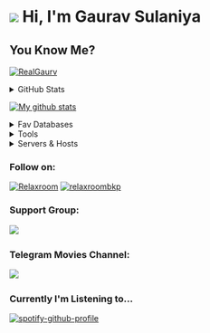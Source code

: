 <h1 align="left"><img src="https://media.giphy.com/media/hvRJCLFzcasrR4ia7z/giphy.gif" width="25px"> Hi, I'm Gaurav Sulaniya</h1>

## You Know Me?
<p align="left"> <a href="https://github.com/RealGaurv"><img src="https://komarev.com/ghpvc/?username=realGaurv&label=Profile%20views&color=0e75b6&style=flat" alt="RealGaurv" /></a> </p>

<details>
  <summary>GitHub Stats</summary>
<br/>
<p align="left"> <a href="https://github.com/realgaurv"><img src="https://github-profile-trophy.vercel.app/?username=realgaurv" alt="realgaurv" /></a> </p>
  </details>

[![My github stats](https://github-readme-stats.vercel.app/api?username=RealGaurv&show_icons=true&theme=cobalt&count_private=true)](https://github.com/RealGaurv)
<details>
  <summary>Fav Databases</summary>
    <br/>
<p align="left"> <a href="https://www.mongodb.com/" target="_blank"> <img src="https://raw.githubusercontent.com/devicons/devicon/master/icons/mongodb/mongodb-original-wordmark.svg" alt="mongodb" width="40" height="40"/> </a> <a href="https://www.mysql.com/" target="_blank"> <img src="https://raw.githubusercontent.com/devicons/devicon/master/icons/mysql/mysql-original-wordmark.svg" alt="mysql" width="40" height="40"/> </a> <a href="https://www.postgresql.org" target="_blank"> <img src="https://raw.githubusercontent.com/devicons/devicon/master/icons/postgresql/postgresql-original-wordmark.svg" alt="postgresql" width="40" height="40"/> </a> </p>

</details>

<details>
    <summary>Tools</summary>
    <br/>
<p align="left"> <a href="https://www.docker.com/" target="_blank"> <img src="https://raw.githubusercontent.com/devicons/devicon/master/icons/docker/docker-original-wordmark.svg" alt="docker" width="40" height="40"/> </a> <a href="https://www.jetbrains.com/pycharm/" target="_blank"> <img src="https://github.com/devicons/devicon/raw/master/icons/pycharm/pycharm-original-wordmark.svg" alt="pycharm" width="40" height="40"/> </a> <a href="https://www.nginx.com" target="_blank"> <img src="https://raw.githubusercontent.com/devicons/devicon/master/icons/nginx/nginx-original.svg" alt="nginx" width="40" height="40"/> </a> </p>

</details>

<details>
    <summary>Servers & Hosts</summary>
    <br/>
<p align="left"> <a href="https://github.com/" target="_blank"> <img src="https://github.com/devicons/devicon/raw/master/icons/github/github-original-wordmark.svg" alt="github" width="40" height="40"/> </a> <a href="https://aws.amazon.com" target="_blank"> <img src="https://github.com/Thomas-George-T/Thomas-George-T/raw/master/assets/aws.svg" alt="aws" width="40" height="40"/> </a> <a href="https://azure.microsoft.com/en-in/" target="_blank"> <img src="https://www.vectorlogo.zone/logos/microsoft_azure/microsoft_azure-icon.svg" alt="azure" width="40" height="40"/> </a> <a href="https://cloud.google.com" target="_blank"> <img src="https://www.vectorlogo.zone/logos/google_cloud/google_cloud-icon.svg" alt="gcp" width="40" height="40"/> </a> <a href="https://heroku.com" target="_blank"> <img src="https://github.com/Thomas-George-T/Thomas-George-T/raw/master/assets/heroku.svg" alt="heroku" width="40" height="40"/> </a> <a href="https://www.linux.org/" target="_blank"> <img src="https://raw.githubusercontent.com/devicons/devicon/master/icons/linux/linux-original.svg" alt="linux" width="40" height="40"/> </a> </p>

  </details>

### Follow on:

[![Relaxroom](https://img.icons8.com/fluent/48/000000/instagram-new.png)](https://instagram.com/RelaxroomBkp)
[![relaxroombkp](https://img.icons8.com/fluent/48/000000/telegram-app.png)](https://t.me/relaxroombkp)

### Support Group:
<a href="https://telegram.dog/RelaxroomOTT"><img src="https://img.shields.io/badge/Relaxroom%20Team-Join%20Telegram%20Group-blue.svg?logo=telegram"></a>

### Telegram Movies Channel:
<a href="https://telegram.dog/relaxroombkp"><img src="https://img.shields.io/badge/Free%20Movies/Series-Join%20Telegram%20Channel-blue.svg?logo=telegram"></a>

### Currently I'm Listening to...
[![spotify-github-profile](https://spotify-github-profile.vercel.app/api/view?uid=31eacjzklsdo2qatl3syh5stueji&cover_image=true&theme=novatorem&bar_color=53b14f&bar_color_cover=false)](https://github.com/kittinan/spotify-github-profile)

